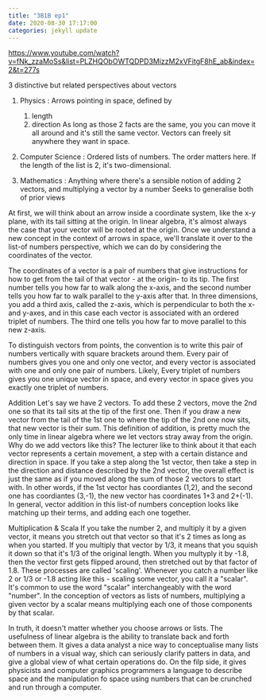 ```yaml
---
title: "3B1B ep1"
date: 2020-08-30 17:17:00
categories: jekyll update
---
```



https://www.youtube.com/watch?v=fNk_zzaMoSs&list=PLZHQObOWTQDPD3MizzM2xVFitgF8hE_ab&index=2&t=277s


3 distinctive but related perspectives about vectors


1. Physics
  : Arrows pointing in space, defined by 
    1) length
    2) direction 
  As long as those 2 facts are the same, you you can move it all around and it's still the same vector. 
  Vectors can freely sit anywhere they want in space. 


2. Computer Science
  : Ordered lists of numbers.
  The order matters here. 
  If the length of the list is 2, it's two-dimensional.


3. Mathematics
  : Anything where there's a sensible notion of adding 2 vectors, and multiplying a vector by a number
  Seeks to generalise both of prior views
  



At first, we will think about an arrow inside a coordinate system, like the x-y plane, with its tail sitting at the origin.
In linear algebra, it's almost always the case that your vector will be rooted at the origin. 
Once we understand a new concept in the context of arrows in space, we'll translate it over to the list-of numbers perspective, which we can do by considering the coordinates of the vector.


The coordinates of a vector is a pair of numbers that give instructions for how to get from the tail of that vector - at the origin- to its tip. 
The first number tells you how far to walk along the x-axis, and the second number tells you how far to walk parallel to the y-axis after that. 
In three dimensions, you add a third axis, called the z-axis, which is perpendicular to both the x- and y-axes, and in this case each vector is associated with an ordered triplet of numbers.
The third one tells you how far to move parallel to this new z-axis. 


To distinguish vectors from points, the convention is to write this pair of numbers vertically with square brackets around them. 
Every pair of numbers gives you one and only one vector, and every vector is associated with one and only one pair of numbers. 
Likely, Every triplet of numbers gives you one unique vector in space, and every vector in space gives you exactly one triplet of numbers. 




Addition
  Let's say we have 2 vectors. 
  To add these 2 vectors, move the 2nd one so that its tail sits at the tip of the first one.
  Then if you draw a new vector from the tail of the 1st one to where the tip of the 2nd one now sits, that new vector is their sum. 
  This definition of addition, is pretty much the only time in linear algebra where we let vectors stray away from the origin. 
  Why do we add vectors like this?
  The lecturer like to think about it that each vector represents a certain movement, a step with a certain distance and direction in space. 
  If you take a step along the 1st vector, then take a step in the direction and distance described by the 2nd vector, the overall effect is just the same as if you moved along the sum of those 2 vectors to start with. 
  In other words, if the 1st vector has coordiantes (1,2), and the second one has coordiantes (3,-1), the new vector has coordinates 1+3 and 2+(-1). 
  In general, vector addition in this list-of numbers conception looks like matching up their terms, and adding each one together. 



Multiplication & Scala
    If you take the number 2, and multiply it by a given vector, it means you stretch out that vector so that it's 2 times as long as when you started. 
    If you multiply that vector by 1/3, it means that you squish it down so that it's 1/3 of the original length. 
    When you multyply it by -1.8, then the vector first gets flipped around, then stretched out by that factor of 1.8. 
    These processes are called 'scaling'.
    Whenever you catch a number like 2 or 1/3 or -1.8 acting like this - scaling some vector, you call it a "scalar". 
    It's common to use the word "scalar" interchangeably with the word "number". 
    In the conception of vectors as lists of numbers, multiplying a given vector by a scalar means multiplying each one of those components by that scalar. 
   
   
   
   
   
In truth, it doesn't matter whether you choose arrows or lists. 
The usefulness of linear algebra is the ability to translate back and forth between them. 
It gives a data analyst a nice way to conceptualise many lists of numbers in a visual way, shich can seriously clarify patters in data, and give a global view of what certain operations do. 
On the filp side, it gives physicists and computer graphics programmers a language to describe space and the manipulation fo space using numbers that can be crunched and run through a computer. 



